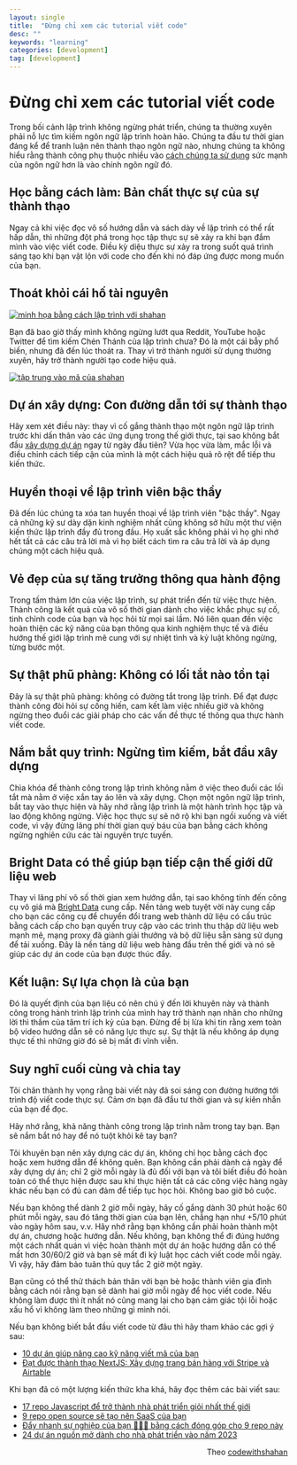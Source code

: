 ```yaml
---
layout: single
title:  "Đừng chỉ xem các tutorial viết code"
desc: ""
keywords: "learning"
categories: [development]
tag: [development]
---
```


Đừng chỉ xem các tutorial viết code
=====================================================

Trong bối cảnh lập trình không ngừng phát triển, chúng ta thường xuyên phải nỗ lực tìm kiếm ngôn ngữ lập trình hoàn hảo. Chúng ta đầu tư thời gian đáng kể để tranh luận nên thành thạo ngôn ngữ nào, nhưng chúng ta không hiểu rằng thành công phụ thuộc nhiều vào [cách chúng ta sử dụng](https://youtu.be/J1GGH6AOYhQ) sức mạnh của ngôn ngữ hơn là vào chính ngôn ngữ đó.

[](#learning-by-doing-the-true-essence-of-mastery)Học bằng cách làm: Bản chất thực sự của sự thành thạo
-------------------------------------------------------------------------------------------------------

Ngay cả khi việc đọc vô số hướng dẫn và sách dày về lập trình có thể rất hấp dẫn, thì những đột phá trong học tập thực sự sẽ xảy ra khi bạn đắm mình vào việc viết code. Điều kỳ diệu thực sự xảy ra trong suốt quá trình sáng tạo khi bạn vật lộn với code cho đến khi nó đáp ứng được mong muốn của bạn.

[](#escaping-the-resource-rabbit-hole)Thoát khỏi cái hố tài nguyên
------------------------------------------------------------------

[![minh họa bằng cách lập trình với shahan](https://res.cloudinary.com/practicaldev/image/fetch/s--vusVARUd--/c_limit%2Cf_auto%2Cfl_progressive%2Cq_auto%2Cw_800/https://dev-to-uploads.s3.amazonaws.com/uploads/articles/li7d5qk95dqn0aet3u6j.png)](https://res.cloudinary.com/practicaldev/image/fetch/s--vusVARUd--/c_limit%2Cf_auto%2Cfl_progressive%2Cq_auto%2Cw_800/https://dev-to-uploads.s3.amazonaws.com/uploads/articles/li7d5qk95dqn0aet3u6j.png)

Bạn đã bao giờ thấy mình không ngừng lướt qua Reddit, YouTube hoặc Twitter để tìm kiếm Chén Thánh của lập trình chưa? Đó là một cái bẫy phổ biến, nhưng đã đến lúc thoát ra. Thay vì trở thành người sử dụng thường xuyên, hãy trở thành người tạo code hiệu quả.

[![tập trung vào mã của shahan](https://res.cloudinary.com/practicaldev/image/fetch/s--3wDrV5iC--/c_limit%2Cf_auto%2Cfl_progressive%2Cq_auto%2Cw_800/https://dev-to-uploads.s3.amazonaws.com/uploads/articles/32wy6o6to4xdscfslg2s.png)](https://res.cloudinary.com/practicaldev/image/fetch/s--3wDrV5iC--/c_limit%2Cf_auto%2Cfl_progressive%2Cq_auto%2Cw_800/https://dev-to-uploads.s3.amazonaws.com/uploads/articles/32wy6o6to4xdscfslg2s.png)

[](#building-projects-the-highway-to-proficiency)Dự án xây dựng: Con đường dẫn tới sự thành thạo
------------------------------------------------------------------------------------------------

Hãy xem xét điều này: thay vì cố gắng thành thạo một ngôn ngữ lập trình trước khi dấn thân vào các ứng dụng trong thế giới thực, tại sao không bắt đầu [xây dựng dự án](https://get.brightdata.com/codewithshahan) ngay từ ngày đầu tiên? Vừa học vừa làm, mắc lỗi và điều chỉnh cách tiếp cận của mình là một cách hiệu quả rõ rệt để tiếp thu kiến ​​thức.

[](#the-myth-of-the-master-programmer)Huyền thoại về lập trình viên bậc thầy
----------------------------------------------------------------------------

Đã đến lúc chúng ta xóa tan huyền thoại về lập trình viên "bậc thầy". Ngay cả những kỹ sư dày dặn kinh nghiệm nhất cũng không sở hữu một thư viện kiến ​​thức lập trình đầy đủ trong đầu. Họ xuất sắc không phải vì họ ghi nhớ hết tất cả các câu trả lời mà vì họ biết cách tìm ra câu trả lời và áp dụng chúng một cách hiệu quả.

[](#the-beauty-of-growth-through-action)Vẻ đẹp của sự tăng trưởng thông qua hành động
-------------------------------------------------------------------------------------

Trong tấm thảm lớn của việc lập trình, sự phát triển đến từ việc thực hiện. Thành công là kết quả của vô số thời gian dành cho việc khắc phục sự cố, tinh chỉnh code của bạn và học hỏi từ mọi sai lầm. Nó liên quan đến việc hoàn thiện các kỹ năng của bạn thông qua kinh nghiệm thực tế và điều hướng thế giới lập trình mê cung với sự nhiệt tình và kỷ luật không ngừng, từng bước một.

[](#the-hard-truth-no-shortcuts-exist)Sự thật phũ phàng: Không có lối tắt nào tồn tại
-------------------------------------------------------------------------------------

Đây là sự thật phũ phàng: không có đường tắt trong lập trình. Để đạt được thành công đòi hỏi sự cống hiến, cam kết làm việc nhiều giờ và không ngừng theo đuổi các giải pháp cho các vấn đề thực tế thông qua thực hành viết code.

[](#embrace-the-process-stop-searching-start-building)Nắm bắt quy trình: Ngừng tìm kiếm, bắt đầu xây dựng
---------------------------------------------------------------------------------------------------------

Chìa khóa để thành công trong lập trình không nằm ở việc theo đuổi các lối tắt mà nằm ở việc xắn tay áo lên và xây dựng. Chọn một ngôn ngữ lập trình, bắt tay vào thực hiện và hãy nhớ rằng lập trình là một hành trình học tập và lao động không ngừng. Việc học thực sự sẽ nở rộ khi bạn ngồi xuống và viết code, vì vậy đừng lãng phí thời gian quý báu của bạn bằng cách không ngừng nghiên cứu các tài nguyên trực tuyến.

[](#bright-data-can-help-you-access-the-world-of-web-data)Bright Data có thể giúp bạn tiếp cận thế giới dữ liệu web
-------------------------------------------------------------------------------------------------------------------

Thay vì lãng phí vô số thời gian xem hướng dẫn, tại sao không tính đến công cụ vô giá mà [Bright Data](https://get.brightdata.com/codewithshahan) cung cấp. Nền tảng web tuyệt vời này cung cấp cho bạn các công cụ để chuyển đổi trang web thành dữ liệu có cấu trúc bằng cách cấp cho bạn quyền truy cập vào các trình thu thập dữ liệu web mạnh mẽ, mạng proxy đã giành giải thưởng và bộ dữ liệu sẵn sàng sử dụng để tải xuống. Đây là nền tảng dữ liệu web hàng đầu trên thế giới và nó sẽ giúp các dự án code của bạn được thúc đẩy.

[](#conclusion-the-choice-is-yours)Kết luận: Sự lựa chọn là của bạn
-------------------------------------------------------------------

Đó là quyết định của bạn liệu có nên chú ý đến lời khuyên này và thành công trong hành trình lập trình của mình hay trở thành nạn nhân cho những lời thì thầm của tâm trí ích kỷ của bạn. Đừng để bị lừa khi tin rằng xem toàn bộ video hướng dẫn sẽ có năng lực thực sự. Sự thật là nếu không áp dụng thực tế thì những giờ đó sẽ bị mất đi vĩnh viễn.

[](#final-thoughts-and-farewell)Suy nghĩ cuối cùng và chia tay
--------------------------------------------------------------

Tôi chân thành hy vọng rằng bài viết này đã soi sáng con đường hướng tới trình độ viết code thực sự. Cảm ơn bạn đã đầu tư thời gian và sự kiên nhẫn của bạn để đọc.

Hãy nhớ rằng, khả năng thành công trong lập trình nằm trong tay bạn. Bạn sẽ nắm bắt nó hay để nó tuột khỏi kẽ tay bạn?

Tôi khuyên bạn nên xây dựng các dự án, không chỉ học bằng cách đọc hoặc xem hướng dẫn để không quên. Bạn không cần phải dành cả ngày để xây dựng dự án; chỉ 2 giờ mỗi ngày là đủ đối với bạn và tôi biết điều đó hoàn toàn có thể thực hiện được sau khi thực hiện tất cả các công việc hàng ngày khác nếu bạn có đủ can đảm để tiếp tục học hỏi. Không bao giờ bỏ cuộc.

Nếu bạn không thể dành 2 giờ mỗi ngày, hãy cố gắng dành 30 phút hoặc 60 phút mỗi ngày, sau đó tăng thời gian của bạn lên, chẳng hạn như +5/10 phút vào ngày hôm sau, v.v. Hãy nhớ rằng bạn không cần phải hoàn thành một dự án, chương hoặc hướng dẫn. Nếu không, bạn không thể đi đúng hướng một cách nhất quán vì việc hoàn thành một dự án hoặc hướng dẫn có thể mất hơn 30/60/2 giờ và bạn sẽ mất đi kỷ luật học cách viết code mỗi ngày. Vì vậy, hãy đảm bảo tuân thủ quy tắc 2 giờ một ngày.

Bạn cũng có thể thử thách bản thân với bạn bè hoặc thành viên gia đình bằng cách nói rằng bạn sẽ dành hai giờ mỗi ngày để học viết code. Nếu không làm được thì ít nhất nó cũng mang lại cho bạn cảm giác tội lỗi hoặc xấu hổ vì không làm theo những gì mình nói.

Nếu bạn không biết bắt đầu viết code từ đâu thì hãy tham khảo các gợi ý sau:
 - [10 dự án giúp nâng cao kỹ năng viết mã của bạn](https://dev.to/bigsondev/10-projects-to-skyrocket-your-coding-skills-19hl)
 - [Đạt được thành thạo NextJS: Xây dựng trang bán hàng với Stripe và Airtable](https://dev.to/triggerdotdev/achieve-nextjs-mastery-build-a-sales-page-with-stripe-and-airtable-1p5m)

Khi bạn đã có một lượng kiến thức kha khá, hãy đọc thêm các bài viết sau:
 - [17 repo Javascript để trở thành nhà phát triển giỏi nhất thế giới](https://dev.to/triggerdotdev/17-javascript-repositories-to-become-the-best-developer-in-the-world-15f3)
 - [9 repo open source sẽ tạo nên SaaS của bạn](https://dev.to/nathan_tarbert/9-open-source-repos-that-will-make-your-saas-gold-54h7)
 - [Đẩy nhanh sự nghiệp của bạn 👩🏻‍💻 bằng cách đóng góp cho 9 repo này](https://dev.to/swirl/accelerate-your-career-by-contributing-to-these-9-repositories-28e3)
 - [24 dự án nguồn mở dành cho nhà phát triển vào năm 2023](https://dev.to/madza/24-open-source-projects-for-developers-in-2023-391l)
<div style="text-align: right">Theo <a href="https://dev.to/codewithshahan/stop-watching-coding-tutorials-7k1">codewithshahan</a></div>